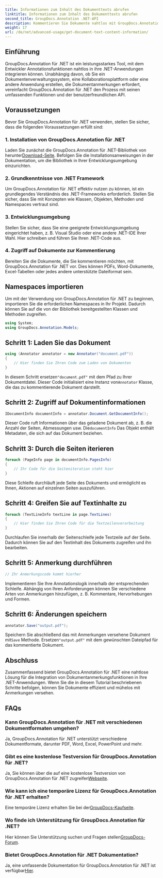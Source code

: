 ```yaml
---
title: Informationen zum Inhalt des Dokumenttexts abrufen
linktitle: Informationen zum Inhalt des Dokumenttexts abrufen
second_title: GroupDocs.Annotation .NET-API
description: Kommentieren Sie Dokumente nahtlos mit GroupDocs.Annotation für .NET. Integrieren Sie Annotationsfunktionen mühelos in Ihre .NET-Anwendungen.
weight: 17
url: /de/net/advanced-usage/get-document-text-content-information/
---
```

## Einführung
GroupDocs.Annotation für .NET ist ein leistungsstarkes Tool, mit dem Entwickler Annotationsfunktionen nahtlos in ihre .NET-Anwendungen integrieren können. Unabhängig davon, ob Sie ein Dokumentenverwaltungssystem, eine Kollaborationsplattform oder eine andere Anwendung erstellen, die Dokumentanmerkungen erfordert, vereinfacht GroupDocs.Annotation für .NET den Prozess mit seinen umfassenden Funktionen und der benutzerfreundlichen API.
## Voraussetzungen
Bevor Sie GroupDocs.Annotation für .NET verwenden, stellen Sie sicher, dass die folgenden Voraussetzungen erfüllt sind:
### 1. Installation von GroupDocs.Annotation für .NET
 Laden Sie zunächst die GroupDocs.Annotation für .NET-Bibliothek von herunter[Download-Seite](https://releases.groupdocs.com/annotation/net/). Befolgen Sie die Installationsanweisungen in der Dokumentation, um die Bibliothek in Ihrer Entwicklungsumgebung einzurichten.
### 2. Grundkenntnisse von .NET Framework
Um GroupDocs.Annotation für .NET effektiv nutzen zu können, ist ein grundlegendes Verständnis des .NET-Frameworks erforderlich. Stellen Sie sicher, dass Sie mit Konzepten wie Klassen, Objekten, Methoden und Namespaces vertraut sind.
### 3. Entwicklungsumgebung
Stellen Sie sicher, dass Sie eine geeignete Entwicklungsumgebung eingerichtet haben, z. B. Visual Studio oder eine andere .NET-IDE Ihrer Wahl. Hier schreiben und führen Sie Ihren .NET-Code aus.
### 4. Zugriff auf Dokumente zur Kommentierung
Bereiten Sie die Dokumente, die Sie kommentieren möchten, mit GroupDocs.Annotation für .NET vor. Dies können PDFs, Word-Dokumente, Excel-Tabellen oder jedes andere unterstützte Dateiformat sein.

## Namespaces importieren
Um mit der Verwendung von GroupDocs.Annotation für .NET zu beginnen, importieren Sie die erforderlichen Namespaces in Ihr Projekt. Dadurch können Sie auf die von der Bibliothek bereitgestellten Klassen und Methoden zugreifen.
```csharp
using System;
using GroupDocs.Annotation.Models;
```
## Schritt 1: Laden Sie das Dokument
```csharp
using (Annotator annotator = new Annotator("document.pdf"))
{
    // Hier finden Sie Ihren Code zum Laden von Dokumenten
}
```
 In diesem Schritt ersetzen`"document.pdf"` mit dem Pfad zu Ihrer Dokumentdatei. Dieser Code initialisiert eine Instanz von`Annotator` Klasse, die das zu kommentierende Dokument darstellt.
## Schritt 2: Zugriff auf Dokumentinformationen
```csharp
IDocumentInfo documentInfo = annotator.Document.GetDocumentInfo();
```
Dieser Code ruft Informationen über das geladene Dokument ab, z. B. die Anzahl der Seiten, Abmessungen usw. Die`documentInfo` Das Objekt enthält Metadaten, die sich auf das Dokument beziehen.
## Schritt 3: Durch die Seiten iterieren
```csharp
foreach (PageInfo page in documentInfo.PagesInfo)
{
    // Ihr Code für die Seiteniteration steht hier
}
```
Diese Schleife durchläuft jede Seite des Dokuments und ermöglicht es Ihnen, Aktionen auf einzelnen Seiten auszuführen.
## Schritt 4: Greifen Sie auf Textinhalte zu
```csharp
foreach (TextLineInfo textLine in page.TextLines)
{
    // Hier finden Sie Ihren Code für die Textzeilenverarbeitung
}
```
Durchlaufen Sie innerhalb der Seitenschleife jede Textzeile auf der Seite. Dadurch können Sie auf den Textinhalt des Dokuments zugreifen und ihn bearbeiten.
## Schritt 5: Anmerkung durchführen
```csharp
// Ihr Anmerkungscode kommt hierher
```
Implementieren Sie Ihre Annotationslogik innerhalb der entsprechenden Schleife. Abhängig von Ihren Anforderungen können Sie verschiedene Arten von Anmerkungen hinzufügen, z. B. Kommentare, Hervorhebungen und Formen.
## Schritt 6: Änderungen speichern
```csharp
annotator.Save("output.pdf");
```
 Speichern Sie abschließend das mit Anmerkungen versehene Dokument mit`Save` Methode. Ersetzen`"output.pdf"` mit dem gewünschten Dateipfad für das kommentierte Dokument.

## Abschluss
Zusammenfassend bietet GroupDocs.Annotation für .NET eine nahtlose Lösung für die Integration von Dokumentanmerkungsfunktionen in Ihre .NET-Anwendungen. Wenn Sie die in diesem Tutorial beschriebenen Schritte befolgen, können Sie Dokumente effizient und mühelos mit Anmerkungen versehen.
## FAQs
### Kann GroupDocs.Annotation für .NET mit verschiedenen Dokumentformaten umgehen?
Ja, GroupDocs.Annotation für .NET unterstützt verschiedene Dokumentformate, darunter PDF, Word, Excel, PowerPoint und mehr.
### Gibt es eine kostenlose Testversion für GroupDocs.Annotation für .NET?
 Ja, Sie können über die auf eine kostenlose Testversion von GroupDocs.Annotation für .NET zugreifen[Webseite](https://releases.groupdocs.com/).
### Wie kann ich eine temporäre Lizenz für GroupDocs.Annotation für .NET erhalten?
 Eine temporäre Lizenz erhalten Sie bei der[GroupDocs-Kaufseite](https://purchase.groupdocs.com/temporary-license/).
### Wo finde ich Unterstützung für GroupDocs.Annotation für .NET?
 Hier können Sie Unterstützung suchen und Fragen stellen[GroupDocs-Forum](https://forum.groupdocs.com/c/annotation/10).
### Bietet GroupDocs.Annotation für .NET Dokumentation?
 Ja, eine umfassende Dokumentation für GroupDocs.Annotation für .NET ist verfügbar[Hier](https://tutorials.groupdocs.com/annotation/net/).